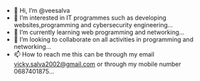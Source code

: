 - 👋 Hi, I’m @veesalva
- 👀 I’m interested in IT programmes such as developing websites,programming and cybersecurity engineering...
- 🌱 I’m currently learning web programming and networking...
- 💞️ I’m looking to collaborate on all activities in programming and networking...
- 📫 How to reach me this can be through my email vicky.salva2002@gmail.com or through my mobile number 0687401875...

<!---
veesalva/veesalva is a ✨ special ✨ repository because its `README.md` (this file) appears on your GitHub profile.
You can click the Preview link to take a look at your changes.
--->
